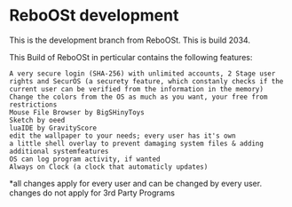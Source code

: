 # ReboOSt development

This is the development branch from ReboOSt. This is build 2034.

This Build of ReboOSt in perticular contains the following features:

    A very secure login (SHA-256) with unlimited accounts, 2 Stage user rights and SecurOS (a securety feature, which constanly checks if the current user can be verified from the information in the memory)
    Change the colors from the OS as much as you want, your free from restrictions
    Mouse File Browser by BigSHinyToys
    Sketch by oeed
    luaIDE by GravityScore
    edit the wallpaper to your needs; every user has it's own
    a little shell overlay to prevent damaging system files & adding additional systemfeatures
    OS can log program activity, if wanted
    Always on Clock (a clock that automaticly updates)

*all changes apply for every user and can be changed by every user. changes do not apply for 3rd Party Programs
